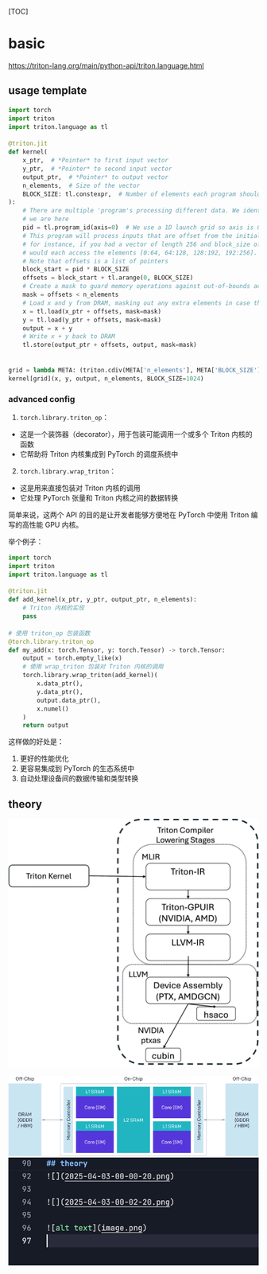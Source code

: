 [TOC]

# basic

https://triton-lang.org/main/python-api/triton.language.html

## usage template

```python
import torch
import triton
import triton.language as tl

@triton.jit
def kernel(
    x_ptr,  # *Pointer* to first input vector
    y_ptr,  # *Pointer* to second input vector
    output_ptr,  # *Pointer* to output vector
    n_elements,  # Size of the vector
    BLOCK_SIZE: tl.constexpr,  # Number of elements each program should process
):
    # There are multiple 'program's processing different data. We identify which program
    # we are here
    pid = tl.program_id(axis=0)  # We use a 1D launch grid so axis is 0
    # This program will process inputs that are offset from the initial data.
    # for instance, if you had a vector of length 256 and block_size of 64, the programs
    # would each access the elements [0:64, 64:128, 128:192, 192:256].
    # Note that offsets is a list of pointers
    block_start = pid * BLOCK_SIZE
    offsets = block_start + tl.arange(0, BLOCK_SIZE)
    # Create a mask to guard memory operations against out-of-bounds accesses
    mask = offsets < n_elements
    # Load x and y from DRAM, masking out any extra elements in case the input is not a multiple of the block size
    x = tl.load(x_ptr + offsets, mask=mask)
    y = tl.load(y_ptr + offsets, mask=mask)
    output = x + y
    # Write x + y back to DRAM
    tl.store(output_ptr + offsets, output, mask=mask)


grid = lambda META: (triton.cdiv(META['n_elements'], META['BLOCK_SIZE']),)
kernel[grid](x, y, output, n_elements, BLOCK_SIZE=1024)

```

### advanced config

1. `torch.library.triton_op`：
- 这是一个装饰器（decorator），用于包装可能调用一个或多个 Triton 内核的函数
- 它帮助将 Triton 内核集成到 PyTorch 的调度系统中

2. `torch.library.wrap_triton`：
- 这是用来直接包装对 Triton 内核的调用
- 它处理 PyTorch 张量和 Triton 内核之间的数据转换

简单来说，这两个 API 的目的是让开发者能够方便地在 PyTorch 中使用 Triton 编写的高性能 GPU 内核。

举个例子：

```python
import torch
import triton
import triton.language as tl

@triton.jit
def add_kernel(x_ptr, y_ptr, output_ptr, n_elements):
    # Triton 内核的实现
    pass

# 使用 triton_op 包装函数
@torch.library.triton_op
def my_add(x: torch.Tensor, y: torch.Tensor) -> torch.Tensor:
    output = torch.empty_like(x)
    # 使用 wrap_triton 包装对 Triton 内核的调用
    torch.library.wrap_triton(add_kernel)(
        x.data_ptr(),
        y.data_ptr(),
        output.data_ptr(),
        x.numel()
    )
    return output
```

这样做的好处是：
1. 更好的性能优化
2. 更容易集成到 PyTorch 的生态系统中
3. 自动处理设备间的数据传输和类型转换


## theory

![](2025-04-03-00-00-20.png)

![](2025-04-03-00-02-20.png)
![](2025-04-03-17-55-35.png)
